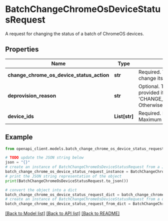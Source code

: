 # BatchChangeChromeOsDeviceStatusRequest

A request for changing the status of a batch of ChromeOS devices.

## Properties

Name | Type | Description | Notes
------------ | ------------- | ------------- | -------------
**change_chrome_os_device_status_action** | **str** | Required. The action to take on the ChromeOS device in order to change its status. | [optional] 
**deprovision_reason** | **str** | Optional. The reason behind a device deprovision. Must be provided if &#39;changeChromeOsDeviceStatusAction&#39; is set to &#39;CHANGE_CHROME_OS_DEVICE_STATUS_ACTION_DEPROVISION&#39;. Otherwise, omit this field. | [optional] 
**device_ids** | **List[str]** | Required. List of the IDs of the ChromeOS devices to change. Maximum 50. | [optional] 

## Example

```python
from openapi_client.models.batch_change_chrome_os_device_status_request import BatchChangeChromeOsDeviceStatusRequest

# TODO update the JSON string below
json = "{}"
# create an instance of BatchChangeChromeOsDeviceStatusRequest from a JSON string
batch_change_chrome_os_device_status_request_instance = BatchChangeChromeOsDeviceStatusRequest.from_json(json)
# print the JSON string representation of the object
print(BatchChangeChromeOsDeviceStatusRequest.to_json())

# convert the object into a dict
batch_change_chrome_os_device_status_request_dict = batch_change_chrome_os_device_status_request_instance.to_dict()
# create an instance of BatchChangeChromeOsDeviceStatusRequest from a dict
batch_change_chrome_os_device_status_request_from_dict = BatchChangeChromeOsDeviceStatusRequest.from_dict(batch_change_chrome_os_device_status_request_dict)
```
[[Back to Model list]](../README.md#documentation-for-models) [[Back to API list]](../README.md#documentation-for-api-endpoints) [[Back to README]](../README.md)


